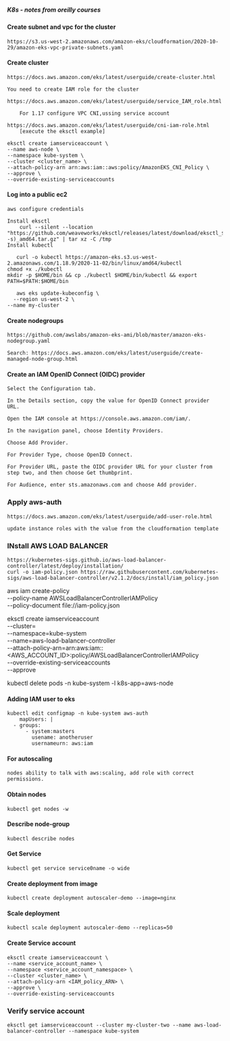 ##### K8s - notes from oreilly courses

#### Create subnet and vpc for the cluster

	https://s3.us-west-2.amazonaws.com/amazon-eks/cloudformation/2020-10-29/amazon-eks-vpc-private-subnets.yaml

#### Create cluster

	https://docs.aws.amazon.com/eks/latest/userguide/create-cluster.html

	You need to create IAM role for the cluster
	
	https://docs.aws.amazon.com/eks/latest/userguide/service_IAM_role.html

        For 1.17 configure VPC CNI,ussing service account

	https://docs.aws.amazon.com/eks/latest/userguide/cni-iam-role.html
        [execute the eksctl example]

	eksctl create iamserviceaccount \
    --name aws-node \
    --namespace kube-system \
    --cluster <cluster_name> \
    --attach-policy-arn arn:aws:iam::aws:policy/AmazonEKS_CNI_Policy \
    --approve \
    --override-existing-serviceaccounts
     
#### Log into a public ec2

	aws configure credentials

	Install eksctl
        curl --silent --location "https://github.com/weaveworks/eksctl/releases/latest/download/eksctl_$(uname -s)_amd64.tar.gz" | tar xz -C /tmp
	Install kubectl
  
       curl -o kubectl https://amazon-eks.s3.us-west-2.amazonaws.com/1.18.9/2020-11-02/bin/linux/amd64/kubectl
	chmod +x ./kubectl
	mkdir -p $HOME/bin && cp ./kubectl $HOME/bin/kubectl && export PATH=$PATH:$HOME/bin

       aws eks update-kubeconfig \
	  --region us-west-2 \
  	--name my-cluster

 
#### Create nodegroups

	https://github.com/awslabs/amazon-eks-ami/blob/master/amazon-eks-nodegroup.yaml

	Search: https://docs.aws.amazon.com/eks/latest/userguide/create-managed-node-group.html


#### Create an IAM OpenID Connect (OIDC) provider

	Select the Configuration tab.

	In the Details section, copy the value for OpenID Connect provider URL.

	Open the IAM console at https://console.aws.amazon.com/iam/.

	In the navigation panel, choose Identity Providers.

	Choose Add Provider.

	For Provider Type, choose OpenID Connect.

	For Provider URL, paste the OIDC provider URL for your cluster from step two, and then choose Get thumbprint.

	For Audience, enter sts.amazonaws.com and choose Add provider.



### Apply aws-auth

	https://docs.aws.amazon.com/eks/latest/userguide/add-user-role.html

	update instance roles with the value from the cloudformation template


### INstall AWS LOAD BALANCER

	https://kubernetes-sigs.github.io/aws-load-balancer-controller/latest/deploy/installation/
	curl -o iam-policy.json https://raw.githubusercontent.com/kubernetes-sigs/aws-load-balancer-controller/v2.1.2/docs/install/iam_policy.json

aws iam create-policy \
    --policy-name AWSLoadBalancerControllerIAMPolicy \
    --policy-document file://iam-policy.json

eksctl create iamserviceaccount \
--cluster=<cluster-name> \
--namespace=kube-system \
--name=aws-load-balancer-controller \
--attach-policy-arn=arn:aws:iam::<AWS_ACCOUNT_ID>:policy/AWSLoadBalancerControllerIAMPolicy \
--override-existing-serviceaccounts \
--approve



  kubectl delete pods -n kube-system -l k8s-app=aws-node

	
#### Adding IAM user to eks

	kubectl edit configmap -n kube-system aws-auth        
        mapUsers: |
	  - groups:
	      - system:masters
            usename: anotheruser
            usernameurn: aws:iam 

#### For autoscaling

	nodes ability to talk with aws:scaling, add role with correct permissions.

#### Obtain nodes

	kubectl get nodes -w

#### Describe node-group

	kubectl describe nodes


#### Get Service
	
	kubectl get service service0name -o wide


#### Create deployment from image

	kubectl create deployment autoscaler-demo --image=nginx

#### Scale deployment

	kubectl scale deployment autoscaler-demo --replicas=50	




#### Create Service account

	eksctl create iamserviceaccount \
    --name <service_account_name> \
    --namespace <service_account_namespace> \
    --cluster <cluster_name> \
    --attach-policy-arn <IAM_policy_ARN> \
    --approve \
    --override-existing-serviceaccounts


### Verify service account

	eksctl get iamserviceaccount --cluster my-cluster-two --name aws-load-balancer-controller --namespace kube-system





